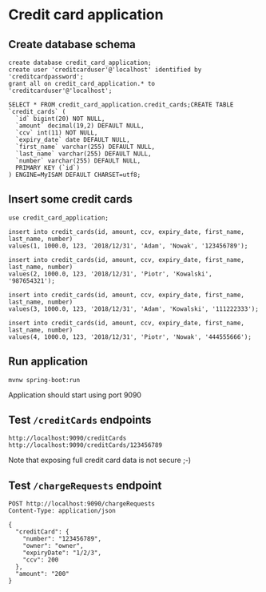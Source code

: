 # Credit card application

## Create database schema

```
create database credit_card_application;
create user 'creditcarduser'@'localhost' identified by 'creditcardpassword';
grant all on credit_card_application.* to 'creditcarduser'@'localhost';

SELECT * FROM credit_card_application.credit_cards;CREATE TABLE `credit_cards` (
  `id` bigint(20) NOT NULL,
  `amount` decimal(19,2) DEFAULT NULL,
  `ccv` int(11) NOT NULL,
  `expiry_date` date DEFAULT NULL,
  `first_name` varchar(255) DEFAULT NULL,
  `last_name` varchar(255) DEFAULT NULL,
  `number` varchar(255) DEFAULT NULL,
  PRIMARY KEY (`id`)
) ENGINE=MyISAM DEFAULT CHARSET=utf8;
```

## Insert some credit cards

```
use credit_card_application;

insert into credit_cards(id, amount, ccv, expiry_date, first_name, last_name, number) 
values(1, 1000.0, 123, '2018/12/31', 'Adam', 'Nowak', '123456789');

insert into credit_cards(id, amount, ccv, expiry_date, first_name, last_name, number)
values(2, 1000.0, 123, '2018/12/31', 'Piotr', 'Kowalski', '987654321');

insert into credit_cards(id, amount, ccv, expiry_date, first_name, last_name, number)
values(3, 1000.0, 123, '2018/12/31', 'Adam', 'Kowalski', '111222333');

insert into credit_cards(id, amount, ccv, expiry_date, first_name, last_name, number)
values(4, 1000.0, 123, '2018/12/31', 'Piotr', 'Nowak', '444555666');
```

## Run application

```
mvnw spring-boot:run
```

Application should start using port 9090

## Test `/creditCards` endpoints

```
http://localhost:9090/creditCards
http://localhost:9090/creditCards/123456789
```

Note that exposing full credit card data is not secure ;-)

## Test `/chargeRequests` endpoint

```
POST http://localhost:9090/chargeRequests
Content-Type: application/json

{
  "creditCard": {
    "number": "123456789",
    "owner": "owner",
    "expiryDate": "1/2/3",
    "ccv": 200
  },
  "amount": "200"
}
```